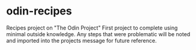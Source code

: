 # odin-recipes
Recipes project on "The Odin Project"
First project to complete using minimal outside knowledge.
Any steps that were problematic will be noted and imported into the projects message for future reference.

